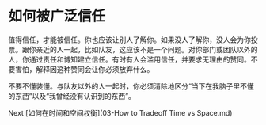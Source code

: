# 如何被广泛信任
[//]: # (Version:1.0.0)
值得信任，才能被信任。你也应该让别人了解你。如果没人了解你，没人会为你投票。跟你亲近的人一起，比如队友，这应该不是一个问题。对你部门或团队以外的人，你通过责任和博知建立信任。有时有人会滥用信任，并要求无理由的赞同。不要害怕，解释因这种赞同会让你必须放弃什么。

不要不懂装懂。与队友以外的人一起时，你必须清除地区分“当下在我脑子里不懂的东西”以及“我曾经没有认识到的东西”。

Next [如何在时间和空间权衡](03-How to Tradeoff Time vs Space.md)
